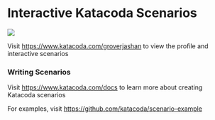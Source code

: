 # Interactive Katacoda Scenarios

[![](http://shields.katacoda.com/katacoda/groverjashan/count.svg)](https://www.katacoda.com/groverjashan "Get your profile on Katacoda.com")

Visit https://www.katacoda.com/groverjashan to view the profile and interactive scenarios

### Writing Scenarios
Visit https://www.katacoda.com/docs to learn more about creating Katacoda scenarios

For examples, visit https://github.com/katacoda/scenario-example
